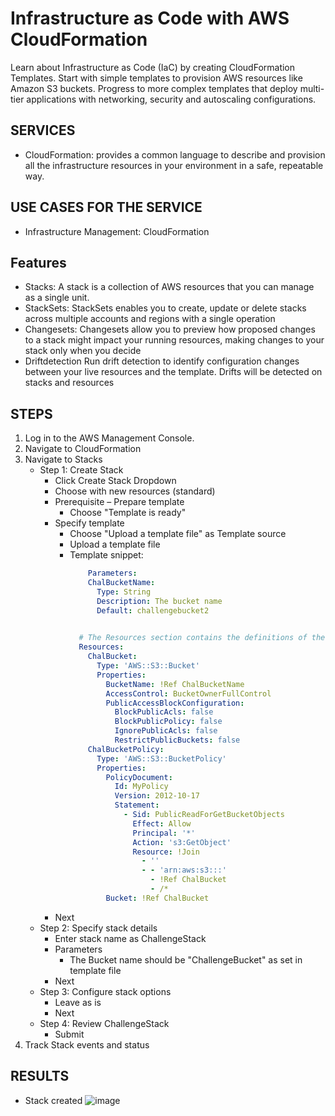 # Infrastructure as Code with AWS CloudFormation

Learn about Infrastructure as Code (IaC) by creating CloudFormation Templates. Start with simple templates to provision AWS resources like Amazon S3 buckets. Progress to more complex templates that deploy multi-tier applications with networking, security and autoscaling configurations.

## SERVICES
- CloudFormation: provides a common language to describe and provision all the infrastructure resources in your environment in a safe, repeatable way.

## USE CASES FOR THE SERVICE
- Infrastructure Management: CloudFormation

## Features
- Stacks:
    A stack is a collection of AWS resources that you can manage as a single unit.
- StackSets:
    StackSets enables you to create, update or delete stacks across multiple accounts and regions with a single operation
- Changesets:
    Changesets allow you to preview how proposed changes to a stack might impact your running resources, making changes to your stack only when you decide
- Driftdetection
    Run drift detection to identify configuration changes between your live resources and the template. Drifts will be detected on stacks and resources

## STEPS
1. Log in to the AWS Management Console.
2. Navigate to CloudFormation
3. Navigate to Stacks
    - Step 1: Create Stack
        - Click Create Stack Dropdown
        - Choose with new resources (standard)
        - Prerequisite – Prepare template
            - Choose "Template is ready"
        - Specify template
            - Choose "Upload a template file" as Template source
            - Upload a template file
            - Template snippet:
              ```yaml
                  Parameters:
                  ChalBucketName:
                    Type: String
                    Description: The bucket name
                    Default: challengebucket2
                    

                # The Resources section contains the definitions of the AWS resources you want to create with the template
                Resources:
                  ChalBucket:
                    Type: 'AWS::S3::Bucket'
                    Properties:
                      BucketName: !Ref ChalBucketName
                      AccessControl: BucketOwnerFullControl
                      PublicAccessBlockConfiguration:
                        BlockPublicAcls: false
                        BlockPublicPolicy: false
                        IgnorePublicAcls: false
                        RestrictPublicBuckets: false
                  ChalBucketPolicy:
                    Type: 'AWS::S3::BucketPolicy'
                    Properties:
                      PolicyDocument:
                        Id: MyPolicy  
                        Version: 2012-10-17
                        Statement:
                          - Sid: PublicReadForGetBucketObjects
                            Effect: Allow
                            Principal: '*'
                            Action: 's3:GetObject'
                            Resource: !Join 
                              - ''
                              - - 'arn:aws:s3:::'
                                - !Ref ChalBucket
                                - /*
                      Bucket: !Ref ChalBucket
              ```
        - Next
    - Step 2: Specify stack details
        - Enter stack name as ChallengeStack
        - Parameters
            - The Bucket name should be "ChallengeBucket" as set in template file
        - Next
    - Step 3: Configure stack options
        - Leave as is
        - Next
    - Step 4: Review ChallengeStack
        - Submit
4. Track Stack events and status

## RESULTS
- Stack created
  ![image](https://github.com/ella-adeka/S3BucketwithCloudFormation/assets/70539937/ce2b7023-ee1d-45f0-bc2d-526823e9eddf)
